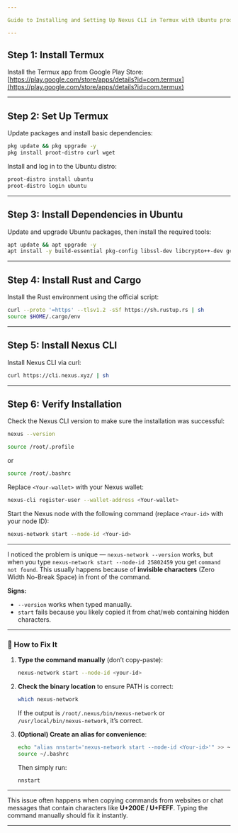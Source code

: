 ```yaml
---

Guide to Installing and Setting Up Nexus CLI in Termux with Ubuntu proot-distro

---
```


## Step 1: Install Termux

Install the Termux app from Google Play Store:
[https://play.google.com/store/apps/details?id=com.termux](https://play.google.com/store/apps/details?id=com.termux)

---

## Step 2: Set Up Termux

Update packages and install basic dependencies:

```bash
pkg update && pkg upgrade -y
pkg install proot-distro curl wget
```

Install and log in to the Ubuntu distro:

```bash
proot-distro install ubuntu
proot-distro login ubuntu
```

---

## Step 3: Install Dependencies in Ubuntu

Update and upgrade Ubuntu packages, then install the required tools:

```bash
apt update && apt upgrade -y
apt install -y build-essential pkg-config libssl-dev libcrypto++-dev gcc libc6-dev zlib1g-dev curl wget
```

---

## Step 4: Install Rust and Cargo

Install the Rust environment using the official script:

```bash
curl --proto '=https' --tlsv1.2 -sSf https://sh.rustup.rs | sh
source $HOME/.cargo/env
```

---

## Step 5: Install Nexus CLI

Install Nexus CLI via curl:

```bash
curl https://cli.nexus.xyz/ | sh
```

---

## Step 6: Verify Installation

Check the Nexus CLI version to make sure the installation was successful:

```bash
nexus --version
```

```bash
source /root/.profile
```

or

```bash
source /root/.bashrc
```

Replace `<Your-wallet>` with your Nexus wallet:

```bash
nexus-cli register-user --wallet-address <Your-wallet>
```

Start the Nexus node with the following command (replace `<Your-id>` with your node ID):

```bash
nexus-network start --node-id <Your-id>
```

---

I noticed the problem is unique — `nexus-network --version` works, but when you type
`‎nexus-network start --node-id 25802459` you get `command not found`.
This usually happens because of **invisible characters** (Zero Width No-Break Space) in front of the command.

**Signs:**

* `--version` works when typed manually.
* `start` fails because you likely copied it from chat/web containing hidden characters.

---

### 🔹 How to Fix It

1. **Type the command manually** (don’t copy-paste):

   ```bash
   nexus-network start --node-id <your-id>
   ```

2. **Check the binary location** to ensure PATH is correct:

   ```bash
   which nexus-network
   ```

   If the output is `/root/.nexus/bin/nexus-network` or `/usr/local/bin/nexus-network`, it’s correct.

3. **(Optional) Create an alias for convenience**:

   ```bash
   echo "alias nnstart='nexus-network start --node-id <Your-id>'" >> ~/.bashrc
   source ~/.bashrc
   ```

   Then simply run:

   ```bash
   nnstart
   ```

---

This issue often happens when copying commands from websites or chat messages that contain characters like **U+200E / U+FEFF**.
Typing the command manually should fix it instantly.

---
